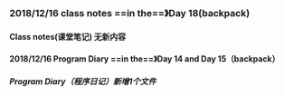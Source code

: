 ### 2018/12/16	class notes	  ==in the==》Day 18(backpack)

#### Class notes(课堂笔记) 无新内容









#### 2018/12/16	Program Diary	==in the==》Day 14 and Day 15（backpack）

##### Program Diary（程序日记）新增1个文件